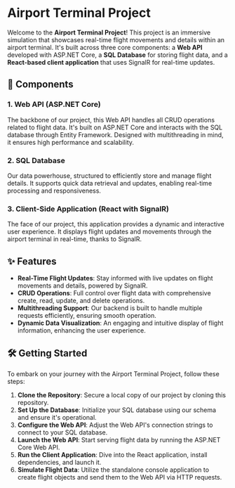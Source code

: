 # Airport Terminal Project

Welcome to the **Airport Terminal Project**! This project is an immersive simulation that showcases real-time flight movements and details within an airport terminal. It's built across three core components: a **Web API** developed with ASP.NET Core, a **SQL Database** for storing flight data, and a **React-based client application** that uses SignalR for real-time updates.

## 🚀 Components

### 1. **Web API (ASP.NET Core)**
The backbone of our project, this Web API handles all CRUD operations related to flight data. It's built on ASP.NET Core and interacts with the SQL database through Entity Framework. Designed with multithreading in mind, it ensures high performance and scalability.

### 2. **SQL Database**
Our data powerhouse, structured to efficiently store and manage flight details. It supports quick data retrieval and updates, enabling real-time processing and responsiveness.

### 3. **Client-Side Application (React with SignalR)**
The face of our project, this application provides a dynamic and interactive user experience. It displays flight updates and movements through the airport terminal in real-time, thanks to SignalR.

## ✨ Features

- **Real-Time Flight Updates**: Stay informed with live updates on flight movements and details, powered by SignalR.
- **CRUD Operations**: Full control over flight data with comprehensive create, read, update, and delete operations.
- **Multithreading Support**: Our backend is built to handle multiple requests efficiently, ensuring smooth operation.
- **Dynamic Data Visualization**: An engaging and intuitive display of flight information, enhancing the user experience.

## 🛠 Getting Started

To embark on your journey with the Airport Terminal Project, follow these steps:

1. **Clone the Repository**: Secure a local copy of our project by cloning this repository.
2. **Set Up the Database**: Initialize your SQL database using our schema and ensure it's operational.
3. **Configure the Web API**: Adjust the Web API's connection strings to connect to your SQL database.
4. **Launch the Web API**: Start serving flight data by running the ASP.NET Core Web API.
5. **Run the Client Application**: Dive into the React application, install dependencies, and launch it.
6. **Simulate Flight Data**: Utilize the standalone console application to create flight objects and send them to the Web API via HTTP requests.
